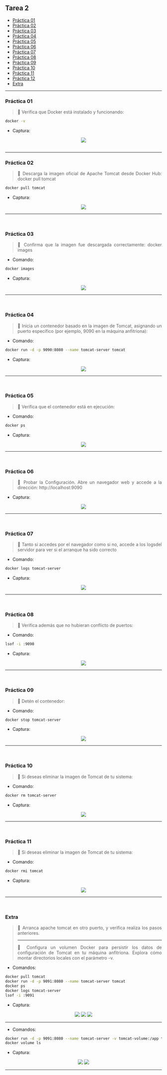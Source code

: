<div align="justify">

## Tarea 2

- [Práctica 01](#práctica-01)
- [Práctica 02](#práctica-02)
- [Práctica 03](#práctica-03)
- [Práctica 04](#práctica-04)
- [Práctica 05](#práctica-05)
- [Práctica 06](#práctica-06)
- [Práctica 07](#práctica-07)
- [Práctica 08](#práctica-08)
- [Práctica 09](#práctica-09)
- [Práctica 10](#práctica-10)
- [Práctica 11](#práctica-11)
- [Práctica 12](#práctica-12)
- [Extra](#extra)
***

### Práctica 01

> 📂
> Verifica que Docker está instalado y funcionando:
>

```bash
docker -v
```

- Captura:
<div align="center">
<img src="./img/p1-1.png"/>
</div>

<br>

***


### Práctica 02

> 📂
> Descarga la imagen oficial de Apache Tomcat desde Docker Hub: docker pull tomcat
>

```bash
docker pull tomcat
```

- Captura:
<div align="center">
<img src="./img/p2.png"/>
</div>

***
</br>


### Práctica 03

> 📂
> Confirma que la imagen fue descargada correctamente: docker images
>

- Comando:
```bash
docker images
```

- Captura:
<div align="center">
<img src="./img/p2.png"/>
</div>

***
</br>


### Práctica 04

> 📂
> Inicia un contenedor basado en la imagen de Tomcat, asignando un puerto específico (por ejemplo, 9090 en la máquina anfitriona):
>

- Comando:
```bash
docker run -d -p 9090:8080 --name tomcat-server tomcat
```

- Captura:
<div align="center">
<img src="./img/p4.png"/>
</div>

***
</br>


### Práctica 05

> 📂
> Verifica que el contenedor está en ejecución:
>

- Comando:
```bash
docker ps
```

- Captura:
<div align="center">
<img src="./img/p5.png"/>
</div>

***
</br>


### Práctica 06

> 📂
> Probar la Configuración. Abre un navegador web y accede a la dirección: http://localhost:9090
>

- Captura:
<div align="center">
<img src="./img/p6.png"/>
</div>

***
</br>


### Práctica 07

> 📂
> Tanto si accedes por el navegador como si no, accede a los logsdel servidor para ver si el arranque ha sido correcto
>

- Comando:
```bash
docker logs tomcat-server
```

- Captura:
<div align="center">
<img src="./img/p7.png"/>
</div>

***
</br>


### Práctica 08

> 📂
> Verifica además que no hubieran conflicto de puertos:
>

- Comando:
```bash
lsof -i :9090
```

- Captura:
<div align="center">
<img src="./img/p8.png"/>
</div>

***
</br>


### Práctica 09

> 📂
> Detén el contenedor:
>

- Comando:
```bash
docker stop tomcat-server
```

- Captura:
<div align="center">
<img src="./img/p9.png"/>
</div>

***
</br>



### Práctica 10

> 📂
> Si deseas eliminar la imagen de Tomcat de tu sistema:
>

- Comando:
```bash
docker rm tomcat-server
```

- Captura:
<div align="center">
<img src="./img/p10.png"/>
</div>

***
</br>


### Práctica 11

> 📂
> Si deseas eliminar la imagen de Tomcat de tu sistema:
>

- Comando:
```bash
docker rmi tomcat
```

- Captura:
<div align="center">
<img src="./img/p11.png"/>
</div>

***
</br>

### Extra

> 📂
> Arranca apache tomcat en otro puerto, y verifica realiza los pasos anteriores.
> *** 
> 📂 Configura un volumen Docker para persistir los datos de configuración de Tomcat en tu máquina anfitriona. Explora cómo montar directorios locales con el parámetro -v.
>

- Comandos:
```bash
docker pull tomcat
docker run -d -p 9091:8080 --name tomcat-server tomcat
docker ps
docker logs tomcat-server
lsof -i :9091
```

- Captura:
<div align="center">
<img src="./img/p12-1.png"/>
<img src="./img/p12-2.png"/>
<img src="./img/p12-3.png"/>

</div>

***

- Comandos:
```bash
docker run -d -p 9091:8080 --name tomcat-server -v tomcat-volume:/app tomcat
docker volume ls
```

- Captura:
<div align="center">
<img src="./img/p12-4.png"/>
<img src="./img/p12-5.png"/>
</div>

***

</br>